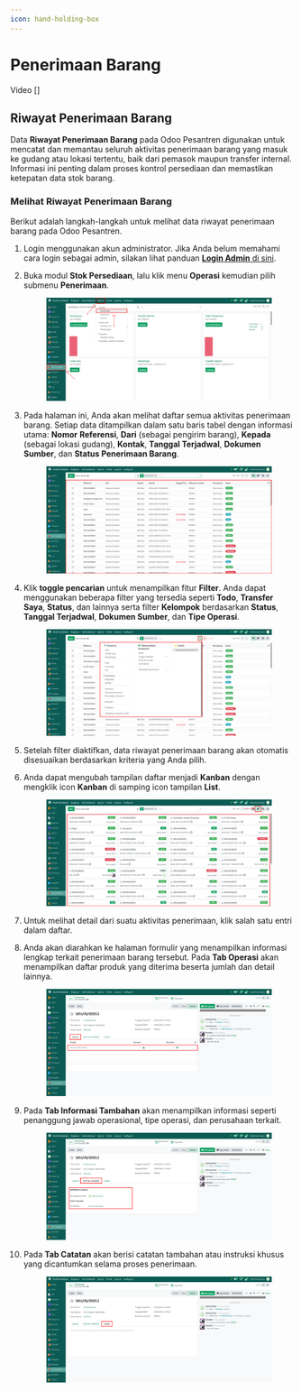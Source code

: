 ```yaml
---
icon: hand-holding-box
---
```


# Penerimaan Barang

Video \[]

## Riwayat Penerimaan Barang

Data **Riwayat Penerimaan Barang** pada Odoo Pesantren digunakan untuk mencatat dan memantau seluruh aktivitas penerimaan barang yang masuk ke gudang atau lokasi tertentu, baik dari pemasok maupun transfer internal. Informasi ini penting dalam proses kontrol persediaan dan memastikan ketepatan data stok barang.

### Melihat Riwayat Penerimaan Barang

Berikut adalah langkah-langkah untuk melihat data riwayat penerimaan barang pada Odoo Pesantren.

1. Login menggunakan akun administrator. Jika Anda belum memahami cara login sebagai admin, silakan lihat panduan [**Login Admin** di sini](../../panduan-login/login-admin.md).
2.  Buka modul **Stok Persediaan**, lalu klik menu **Operasi** kemudian pilih submenu **Penerimaan**.

    <figure><img src="../../.gitbook/assets/images-664 (1).png" alt=""><figcaption></figcaption></figure>


3.  Pada halaman ini, Anda akan melihat daftar semua aktivitas penerimaan barang. Setiap data ditampilkan dalam satu baris tabel dengan informasi utama: **Nomor** **Referensi**, **Dari** (sebagai pengirim barang), **Kepada** (sebagai lokasi gudang), **Kontak**, **Tanggal Terjadwal**, **Dokumen Sumber**, dan **Status Penerimaan Barang**.

    <figure><img src="../../.gitbook/assets/images-665 (1).png" alt=""><figcaption></figcaption></figure>


4.  Klik **toggle pencarian** untuk menampilkan fitur **Filter**. Anda dapat menggunakan beberapa filter yang tersedia seperti **Todo**, **Transfer Saya**, **Status**, dan lainnya serta filter **Kelompok** berdasarkan **Status**, **Tanggal Terjadwal**, **Dokumen Sumber**, dan **Tipe Operasi**.

    <figure><img src="../../.gitbook/assets/images-666.png" alt=""><figcaption></figcaption></figure>


5. Setelah filter diaktifkan, data riwayat penerimaan barang akan otomatis disesuaikan berdasarkan kriteria yang Anda pilih.
6.  Anda dapat mengubah tampilan daftar menjadi **Kanban** dengan mengklik icon **Kanban** di samping icon tampilan **List**.

    <figure><img src="../../.gitbook/assets/images-667.png" alt=""><figcaption></figcaption></figure>


7. Untuk melihat detail dari suatu aktivitas penerimaan, klik salah satu entri dalam daftar.
8.  Anda akan diarahkan ke halaman formulir yang menampilkan informasi lengkap terkait penerimaan barang tersebut. Pada **Tab Operasi** akan menampilkan daftar produk yang diterima beserta jumlah dan detail lainnya.

    <figure><img src="../../.gitbook/assets/images-668.png" alt=""><figcaption></figcaption></figure>


9.  Pada **Tab Informasi Tambahan** akan menampilkan informasi seperti penanggung jawab operasional, tipe operasi, dan perusahaan terkait.

    <figure><img src="../../.gitbook/assets/images-669.png" alt=""><figcaption></figcaption></figure>


10. Pada **Tab Catatan** akan berisi catatan tambahan atau instruksi khusus yang dicantumkan selama proses penerimaan.

    <figure><img src="../../.gitbook/assets/images-670.png" alt=""><figcaption></figcaption></figure>
